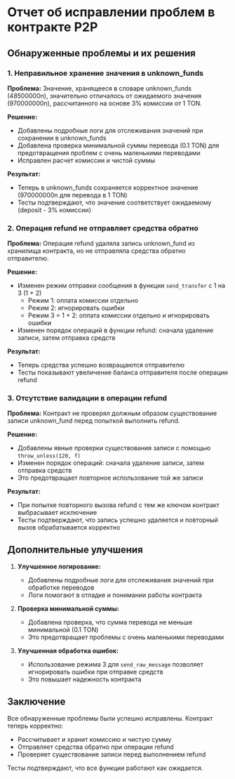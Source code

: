 # Отчет об исправлении проблем в контракте P2P

## Обнаруженные проблемы и их решения

### 1. Неправильное хранение значения в unknown_funds

**Проблема:** Значение, хранящееся в словаре unknown_funds (48500000n), значительно отличалось от ожидаемого значения (970000000n), рассчитанного на основе 3% комиссии от 1 TON.

**Решение:**
- Добавлены подробные логи для отслеживания значений при сохранении в unknown_funds
- Добавлена проверка минимальной суммы перевода (0.1 TON) для предотвращения проблем с очень маленькими переводами
- Исправлен расчет комиссии и чистой суммы

**Результат:**
- Теперь в unknown_funds сохраняется корректное значение (970000000n для перевода в 1 TON)
- Тесты подтверждают, что значение соответствует ожидаемому (deposit - 3% комиссии)

### 2. Операция refund не отправляет средства обратно

**Проблема:** Операция refund удаляла запись unknown_fund из хранилища контракта, но не отправляла средства обратно отправителю.

**Решение:**
- Изменен режим отправки сообщения в функции `send_transfer` с 1 на 3 (1 + 2)
  - Режим 1: оплата комиссии отдельно
  - Режим 2: игнорировать ошибки
  - Режим 3 = 1 + 2: оплата комиссии отдельно и игнорировать ошибки
- Изменен порядок операций в функции refund: сначала удаление записи, затем отправка средств

**Результат:**
- Теперь средства успешно возвращаются отправителю
- Тесты показывают увеличение баланса отправителя после операции refund

### 3. Отсутствие валидации в операции refund

**Проблема:** Контракт не проверял должным образом существование записи unknown_fund перед попыткой выполнить refund.

**Решение:**
- Добавлены явные проверки существования записи с помощью `throw_unless(120, f)`
- Изменен порядок операций: сначала удаление записи, затем отправка средств
- Это предотвращает повторное использование той же записи

**Результат:**
- При попытке повторного вызова refund с тем же ключом контракт выбрасывает исключение
- Тесты подтверждают, что запись успешно удаляется и повторный вызов обрабатывается корректно

## Дополнительные улучшения

1. **Улучшенное логирование:**
   - Добавлены подробные логи для отслеживания значений при обработке переводов
   - Логи помогают в отладке и понимании работы контракта

2. **Проверка минимальной суммы:**
   - Добавлена проверка, что сумма перевода не меньше минимальной (0.1 TON)
   - Это предотвращает проблемы с очень маленькими переводами

3. **Улучшенная обработка ошибок:**
   - Использование режима 3 для `send_raw_message` позволяет игнорировать ошибки при отправке средств
   - Это повышает надежность контракта

## Заключение

Все обнаруженные проблемы были успешно исправлены. Контракт теперь корректно:
- Рассчитывает и хранит комиссию и чистую сумму
- Отправляет средства обратно при операции refund
- Проверяет существование записи перед выполнением refund

Тесты подтверждают, что все функции работают как ожидается.
